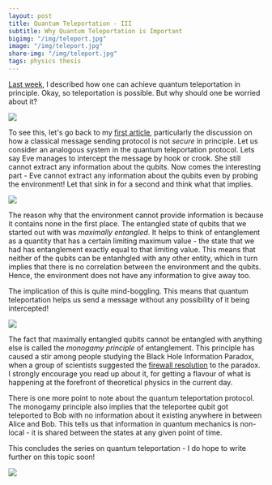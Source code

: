 ```yaml
---
layout: post
title: Quantum Teleportation - III
subtitle: Why Quantum Teleportation is Important
bigimg: "/img/teleport.jpg"	
image: "/img/teleport.jpg"
share-img: "/img/teleport.jpg"
tags: physics thesis 
---
```


[Last week](https://adivijaykumar.github.io/2017-09-16-teleportation-2/), I described how one can achieve quantum teleportation in principle. Okay, so teleportation is possible. But why should one be worried about it?

![](https://media.giphy.com/media/ttoX8zGGjlE8E/giphy.gif)

To see this, let's go back to my [first article](https://adivijaykumar.github.io/2017-09-09-teleportation-1), particularly the discussion on how a classical message sending protocol is not _secure_ in principle. Let us consider an analogous system in the quantum teleportation protocol. Lets say Eve manages to intercept the message by hook or crook. She still cannot extract any information about the qubits. Now comes the interesting part - Eve cannot extract any information about the qubits even by probing the environment! Let that sink in for a second and think what that implies.

![](https://media.giphy.com/media/4cUCFvwICarHq/giphy.gif)

The reason why that the environment cannot provide information is because it contains none in the first place. The entangled state of qubits that we started out with was _maximally entangled_. It helps to think of entanglement as a quantity that has a certain limiting maximum value - the state that we had has entanglement  exactly equal to that limiting value. This means that neither of the qubits can be entanhgled with any other entity, which in turn implies that there is no correlation between the environment and the qubits. Hence, the environment does not have any information to give away too.

The implication of this is quite mind-boggling. This means that quantum teleportation helps us send a message without any possibility of it being intercepted!

![](https://media.giphy.com/media/tITfss8cqzTO0/giphy.gif)

The fact that maximally entangled qubits cannot be entangled with anything else is called the _monogamy principle_ of entanglement. This principle has caused a stir among people studying the Black Hole Information Paradox, when a group of scientists suggested the [firewall resolution](https://www.quantamagazine.org/black-hole-firewalls-confound-theoretical-physicists-20121221/) to the paradox. I strongly encourage you read up about it, for getting a flavour of what is happening at the forefront of theoretical physics in the current day.

There is one more point to note about the quantum teleportation protocol. The monogamy principle also implies that the teleportee qubit got teleported to Bob with no information about it existing anywhere in between Alice and Bob. This tells us that information in quantum mechanics is non-local - it is shared between the states at any given point of time.

This concludes the series on quantum teleportation - I do hope to write further on this topic soon!

![](https://media.giphy.com/media/lD76yTC5zxZPG/giphy.gif)
